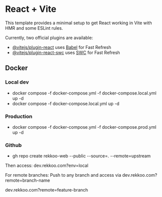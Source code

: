 # React + Vite

This template provides a minimal setup to get React working in Vite with HMR and some ESLint rules.

Currently, two official plugins are available:

- [@vitejs/plugin-react](https://github.com/vitejs/vite-plugin-react/blob/main/packages/plugin-react/README.md) uses [Babel](https://babeljs.io/) for Fast Refresh
- [@vitejs/plugin-react-swc](https://github.com/vitejs/vite-plugin-react-swc) uses [SWC](https://swc.rs/) for Fast Refresh

## Docker

### Local dev
- docker compose -f docker-compose.yml -f docker-compose.local.yml up -d
- docker compose -f docker-compose.local.yml up -d
### Production
- docker compose -f docker-compose.yml -f docker-compose.prod.yml up -d

### Github
-  gh repo create rekkoo-web --public --source=. --remote=upstream

Then access: dev.rekkoo.com?env=local

For remote branches:
Push to any branch and access via dev.rekkoo.com?remote=branch-name

dev.rekkoo.com?remote=feature-branch
